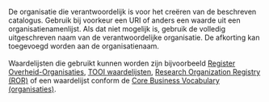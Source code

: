 De organisatie die verantwoordelijk is voor het creëren van de beschreven catalogus. Gebruik bij voorkeur een URI of anders een waarde uit een organisatienamenlijst. Als dat niet mogelijk is, gebruik de volledig uitgeschreven naam van de verantwoordelijke organisatie. De afkorting kan toegevoegd worden aan de organisatienaam.
<br/>
<br/>
Waardelijsten die gebruikt kunnen worden zijn bijvoorbeeld <a href='https://organisaties.overheid.nl/' target='_blank'>Register Overheid-Organisaties</a>, <a href='https://organisaties.overheid.nl/' target='_blank'>TOOI waardelijsten</a>, <a href='https://ror.org/' target='_blank'>Research Organization Registry (ROR)</a> of een waardelijst conform de <a href='https://semiceu.github.io/Core-Business-Vocabulary/releases/2.1.0/' target='_blank'>Core Business Vocabulary (organisaties)</a>.
